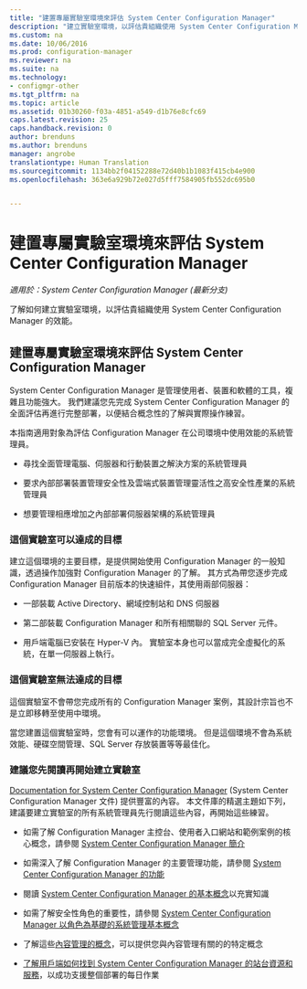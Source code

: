 ```yaml
---
title: "建置專屬實驗室環境來評估 System Center Configuration Manager"
description: "建立實驗室環境，以評估貴組織使用 System Center Configuration Manager 的效能。"
ms.custom: na
ms.date: 10/06/2016
ms.prod: configuration-manager
ms.reviewer: na
ms.suite: na
ms.technology:
- configmgr-other
ms.tgt_pltfrm: na
ms.topic: article
ms.assetid: 01b30260-f03a-4851-a549-d1b76e8cfc69
caps.latest.revision: 25
caps.handback.revision: 0
author: brenduns
ms.author: brenduns
manager: angrobe
translationtype: Human Translation
ms.sourcegitcommit: 1134bb2f04152288e72d40b1b1083f415cb4e900
ms.openlocfilehash: 363e6a929b72e027d5fff7584905fb552dc695b0


---
```

# <a name="evaluate-system-center-configuration-manager-by-building-your-own-lab-environment"></a>建置專屬實驗室環境來評估 System Center Configuration Manager

*適用於：System Center Configuration Manager (最新分支)*

了解如何建立實驗室環境，以評估貴組織使用 System Center Configuration Manager 的效能。  

## <a name="evaluate-system-center-configuration-manager-by-building-your-own-lab-environment"></a>建置專屬實驗室環境來評估 System Center Configuration Manager  
 System Center Configuration Manager 是管理使用者、裝置和軟體的工具，複雜且功能強大。 我們建議您先完成 System Center Configuration Manager 的全面評估再進行完整部署，以便結合概念性的了解與實際操作練習。  

 本指南適用對象為評估 Configuration Manager 在公司環境中使用效能的系統管理員。  

-   尋找全面管理電腦、伺服器和行動裝置之解決方案的系統管理員  

-   要求內部部署裝置管理安全性及雲端式裝置管理靈活性之高安全性產業的系統管理員  

-   想要管理相應增加之內部部署伺服器架構的系統管理員  

### <a name="what-this-lab-does"></a>這個實驗室可以達成的目標  
 建立這個環境的主要目標，是提供開始使用 Configuration Manager 的一般知識，透過操作加強對 Configuration Manager 的了解。 其方式為帶您逐步完成 Configuration Manager 目前版本的快速組件，其使用兩部伺服器：  

-   一部裝載 Active Directory、網域控制站和 DNS 伺服器  

-   第二部裝載 Configuration Manager 和所有相關聯的 SQL Server 元件。  

-   用戶端電腦已安裝在 Hyper-V 內。 實驗室本身也可以當成完全虛擬化的系統，在單一伺服器上執行。  

### <a name="what-this-lab-does-not-do"></a>這個實驗室無法達成的目標  
 這個實驗室不會帶您完成所有的 Configuration Manager 案例，其設計宗旨也不是立即移轉至使用中環境。  

 當您建置這個實驗室時，您會有可以運作的功能環境。 但是這個環境不會為系統效能、硬碟空間管理、SQL Server 存放裝置等等最佳化。  

###  <a name="a-namebkmkevalreca-recommended-reading-prior-to-beginning-the-lab"></a><a name="BKMK_EvalRec"></a> 建議您先閱讀再開始建立實驗室  
 [Documentation for System Center Configuration Manager](http://docs.microsoft.com/sccm/) (System Center Configuration Manager 文件) 提供豐富的內容。 本文件庫的精選主題如下列，建議要建立實驗室的所有系統管理員先行閱讀這些內容，再開始這些練習。  

-   如需了解 Configuration Manager 主控台、使用者入口網站和範例案例的核心概念，請參閱 [System Center Configuration Manager 簡介](../../core/understand/introduction.md)  

-   如需深入了解 Configuration Manager 的主要管理功能，請參閱 [System Center Configuration Manager 的功能](../../core/plan-design/changes/features-and-capabilities.md)  

-   閱讀 [System Center Configuration Manager 的基本概念](../../core/understand/fundamentals.md)以充實知識  

-   如需了解安全性角色的重要性，請參閱 [System Center Configuration Manager 以角色為基礎的系統管理基本概念](../../core/understand/fundamentals-of-role-based-administration.md)  

-   了解這些[內容管理的概念](../../core/plan-design/hierarchy/fundamental-concepts-for-content-management.md#bkmk_Concepts)，可以提供您與內容管理有關的的特定概念  

-   [了解用戶端如何找到 System Center Configuration Manager 的站台資源和服務](../../core/plan-design/hierarchy/understand-how-clients-find-site-resources-and-services.md)，以成功支援整個部署的每日作業  



<!--HONumber=Nov16_HO1-->


